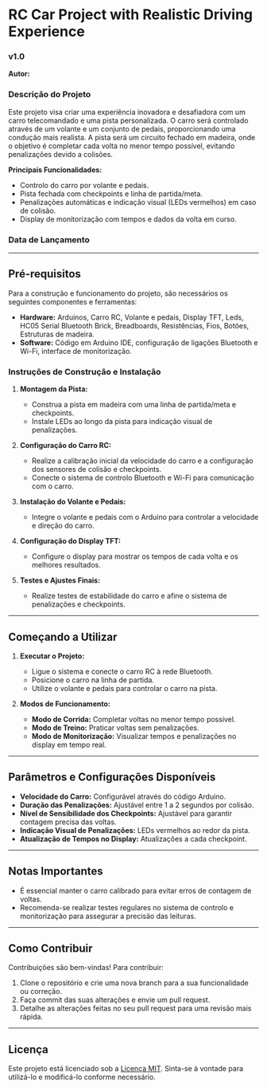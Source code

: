 # RC Car Project with Realistic Driving Experience

### v1.0
**Autor:** <!-- Deixa em branco para preencher posteriormente -->

### Descrição do Projeto
Este projeto visa criar uma experiência inovadora e desafiadora com um carro telecomandado e uma pista personalizada. O carro será controlado através de um volante e um conjunto de pedais, proporcionando uma condução mais realista. A pista será um circuito fechado em madeira, onde o objetivo é completar cada volta no menor tempo possível, evitando penalizações devido a colisões.

**Principais Funcionalidades:**
- Controlo do carro por volante e pedais.
- Pista fechada com checkpoints e linha de partida/meta.
- Penalizações automáticas e indicação visual (LEDs vermelhos) em caso de colisão.
- Display de monitorização com tempos e dados da volta em curso.

### Data de Lançamento
<!-- Podes adicionar a data de lançamento aqui -->

---

## Pré-requisitos

Para a construção e funcionamento do projeto, são necessários os seguintes componentes e ferramentas:
- **Hardware:** Arduinos, Carro RC, Volante e pedais, Display TFT, Leds, HC05 Serial Bluetooth Brick, Breadboards, Resistências, Fios, Botões, Estruturas de madeira.
- **Software:** Código em Arduino IDE, configuração de ligações Bluetooth e Wi-Fi, interface de monitorização.

### Instruções de Construção e Instalação

1. **Montagem da Pista:**
   - Construa a pista em madeira com uma linha de partida/meta e checkpoints.
   - Instale LEDs ao longo da pista para indicação visual de penalizações.

2. **Configuração do Carro RC:**
   - Realize a calibração inicial da velocidade do carro e a configuração dos sensores de colisão e checkpoints.
   - Conecte o sistema de controlo Bluetooth e Wi-Fi para comunicação com o carro.

3. **Instalação do Volante e Pedais:**
   - Integre o volante e pedais com o Arduino para controlar a velocidade e direção do carro.

4. **Configuração do Display TFT:**
   - Configure o display para mostrar os tempos de cada volta e os melhores resultados.

5. **Testes e Ajustes Finais:**
   - Realize testes de estabilidade do carro e afine o sistema de penalizações e checkpoints.

---

## Começando a Utilizar

1. **Executar o Projeto:**
   - Ligue o sistema e conecte o carro RC à rede Bluetooth.
   - Posicione o carro na linha de partida.
   - Utilize o volante e pedais para controlar o carro na pista.

2. **Modos de Funcionamento:**
   - **Modo de Corrida:** Completar voltas no menor tempo possível.
   - **Modo de Treino:** Praticar voltas sem penalizações.
   - **Modo de Monitorização:** Visualizar tempos e penalizações no display em tempo real.

---

## Parâmetros e Configurações Disponíveis

- **Velocidade do Carro:** Configurável através do código Arduino.
- **Duração das Penalizações:** Ajustável entre 1 a 2 segundos por colisão.
- **Nível de Sensibilidade dos Checkpoints:** Ajustável para garantir contagem precisa das voltas.
- **Indicação Visual de Penalizações:** LEDs vermelhos ao redor da pista.
- **Atualização de Tempos no Display:** Atualizações a cada checkpoint.

---

## Notas Importantes

- É essencial manter o carro calibrado para evitar erros de contagem de voltas.
- Recomenda-se realizar testes regulares no sistema de controlo e monitorização para assegurar a precisão das leituras.

---

## Como Contribuir

Contribuições são bem-vindas! Para contribuir:
1. Clone o repositório e crie uma nova branch para a sua funcionalidade ou correção.
2. Faça commit das suas alterações e envie um pull request.
3. Detalhe as alterações feitas no seu pull request para uma revisão mais rápida.

---

## Licença

Este projeto está licenciado sob a [Licença MIT](https://opensource.org/licenses/MIT). Sinta-se à vontade para utilizá-lo e modificá-lo conforme necessário.
